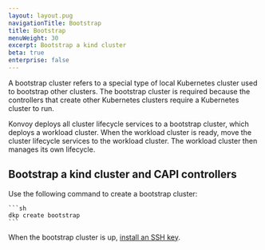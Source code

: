 ```yaml
---
layout: layout.pug
navigationTitle: Bootstrap
title: Bootstrap
menuWeight: 30
excerpt: Bootstrap a kind cluster
beta: true
enterprise: false
---
```


A bootstrap cluster refers to a special type of local Kubernetes cluster used to bootstrap other clusters. The bootstrap cluster is required because the controllers that create other Kubernetes clusters require a Kubernetes cluster to run.

Konvoy deploys all cluster lifecycle services to a bootstrap cluster, which deploys a workload cluster. When the workload cluster is ready, move the cluster lifecycle services to the workload cluster. The workload cluster then manages its own lifecycle.

## Bootstrap a kind cluster and CAPI controllers

Use the following command to create a bootstrap cluster:

    ```sh
    dkp create bootstrap
    ```

When the bootstrap cluster is up, [install an SSH key](../install-ssh-key).
